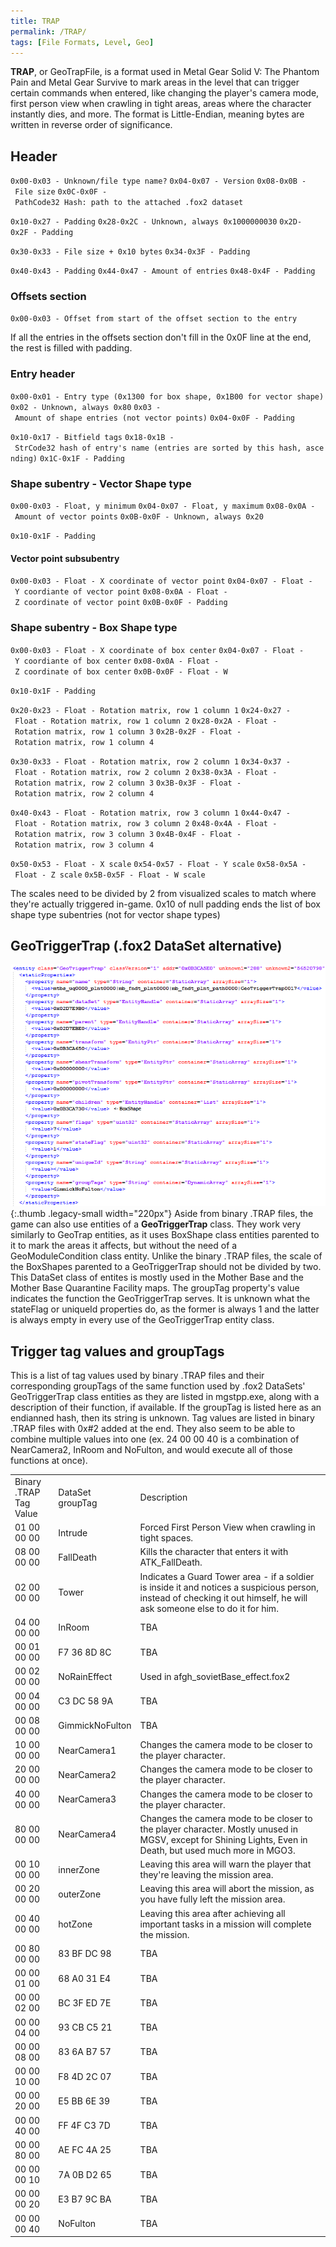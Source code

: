 ```yaml
---
title: TRAP
permalink: /TRAP/
tags: [File Formats, Level, Geo]
---
```


**TRAP**, or GeoTrapFile, is a format used in Metal Gear Solid V: The
Phantom Pain and Metal Gear Survive to mark areas in the level that can
trigger certain commands when entered, like changing the player's camera
mode, first person view when crawling in tight areas, areas where the
character instantly dies, and more. The format is Little-Endian, meaning
bytes are written in reverse order of significance.

## Header

`0x00-0x03 - Unknown/file type name?`
`0x04-0x07 - Version`
`0x08-0x0B - File size`
`0x0C-0x0F - PathCode32 Hash: path to the attached .fox2 dataset`

`0x10-0x27 - Padding`
`0x28-0x2C - Unknown, always 0x1000000030`
`0x2D-0x2F - Padding`

`0x30-0x33 - File size + 0x10 bytes`
`0x34-0x3F - Padding`

`0x40-0x43 - Padding`
`0x44-0x47 - Amount of entries`
`0x48-0x4F - Padding`

### Offsets section

`0x00-0x03 - Offset from start of the offset section to the entry`

If all the entries in the offsets section don't fill in the 0x0F line at
the end, the rest is filled with padding.

### Entry header

`0x00-0x01 - Entry type (0x1300 for box shape, 0x1B00 for vector shape)`
`0x02 - Unknown, always 0x80`
`0x03 - Amount of shape entries (not vector points)`
`0x04-0x0F - Padding`

`0x10-0x17 - Bitfield tags`
`0x18-0x1B - StrCode32 hash of entry's name (entries are sorted by this hash, ascending)`
`0x1C-0x1F - Padding`

### Shape subentry - Vector Shape type

`0x00-0x03 - Float, y minimum`
`0x04-0x07 - Float, y maximum`
`0x08-0x0A - Amount of vector points`
`0x0B-0x0F - Unknown, always 0x20`

`0x10-0x1F - Padding`

#### Vector point subsubentry

`0x00-0x03 - Float - X coordinate of vector point`
`0x04-0x07 - Float - Y coordiante of vector point`
`0x08-0x0A - Float - Z coordinate of vector point`
`0x0B-0x0F - Padding`

### Shape subentry - Box Shape type

`0x00-0x03 - Float - X coordinate of box center`
`0x04-0x07 - Float - Y coordiante of box center`
`0x08-0x0A - Float - Z coordinate of box center`
`0x0B-0x0F - Float - W`

`0x10-0x1F - Padding`

`0x20-0x23 - Float - Rotation matrix, row 1 column 1`
`0x24-0x27 - Float - Rotation matrix, row 1 column 2`
`0x28-0x2A - Float - Rotation matrix, row 1 column 3`
`0x2B-0x2F - Float - Rotation matrix, row 1 column 4`

`0x30-0x33 - Float - Rotation matrix, row 2 column 1`
`0x34-0x37 - Float - Rotation matrix, row 2 column 2`
`0x38-0x3A - Float - Rotation matrix, row 2 column 3`
`0x3B-0x3F - Float - Rotation matrix, row 2 column 4`

`0x40-0x43 - Float - Rotation matrix, row 3 column 1`
`0x44-0x47 - Float - Rotation matrix, row 3 column 2`
`0x48-0x4A - Float - Rotation matrix, row 3 column 3`
`0x4B-0x4F - Float - Rotation matrix, row 3 column 4`

`0x50-0x53 - Float - X scale`
`0x54-0x57 - Float - Y scale`
`0x58-0x5A - Float - Z scale`
`0x5B-0x5F - Float - W scale`

The scales need to be divided by 2 from visualized scales to match where
they're actually triggered in-game. 0x10 of null padding ends the list
of box shape type subentries (not for vector shape types)

## GeoTriggerTrap (.fox2 DataSet alternative)

![](/assets/GeoTriggerTrap%20class%20entity%20example.png){:.thumb .legacy-small width="220px"}
Aside from binary .TRAP files, the game can also use entities of a
**GeoTriggerTrap** class. They work very similarly to GeoTrap entities,
as it uses BoxShape class entities parented to it to mark the areas it
affects, but without the need of a GeoModuleCondition class entity.
Unlike the binary .TRAP files, the scale of the BoxShapes parented to a
GeoTriggerTrap should not be divided by two. This DataSet class of
entites is mostly used in the Mother Base and the Mother Base Quarantine
Facility maps. The groupTag property's value indicates the function the
GeoTriggerTrap serves. It is unknown what the stateFlag or uniqueId
properties do, as the former is always 1 and the latter is always empty
in every use of the GeoTriggerTrap entity class.

## Trigger tag values and groupTags

This is a list of tag values used by binary .TRAP files and their
corresponding groupTags of the same function used by .fox2 DataSets'
GeoTriggerTrap class entities as they are listed in mgstpp.exe, along
with a description of their function, if available. If the groupTag is
listed here as an endianned hash, then its string is unknown. Tag values
are listed in binary .TRAP files with 0x\#2 added at the end. They also
seem to be able to combine multiple values into one (ex. 24 00 00 40 is
a combination of NearCamera2, InRoom and NoFulton, and would execute all
of those functions at once).

|                        |                  |                                                                                                                                                                          |
| ---------------------- | ---------------- | ------------------------------------------------------------------------------------------------------------------------------------------------------------------------ |
| Binary .TRAP Tag Value | DataSet groupTag | Description                                                                                                                                                              |
| 01 00 00 00            | Intrude          | Forced First Person View when crawling in tight spaces.                                                                                                                  |
| 08 00 00 00            | FallDeath        | Kills the character that enters it with ATK_FallDeath.                                                                                                                  |
| 02 00 00 00            | Tower            | Indicates a Guard Tower area - if a soldier is inside it and notices a suspicious person, instead of checking it out himself, he will ask someone else to do it for him. |
| 04 00 00 00            | InRoom           | TBA                                                                                                                                                                      |
| 00 01 00 00            | F7 36 8D 8C      | TBA                                                                                                                                                                      |
| 00 02 00 00            | NoRainEffect     | Used in afgh_sovietBase_effect.fox2                                                                                                                                    |
| 00 04 00 00            | C3 DC 58 9A      | TBA                                                                                                                                                                      |
| 00 08 00 00            | GimmickNoFulton  | TBA                                                                                                                                                                      |
| 10 00 00 00            | NearCamera1      | Changes the camera mode to be closer to the player character.                                                                                                            |
| 20 00 00 00            | NearCamera2      | Changes the camera mode to be closer to the player character.                                                                                                            |
| 40 00 00 00            | NearCamera3      | Changes the camera mode to be closer to the player character.                                                                                                            |
| 80 00 00 00            | NearCamera4      | Changes the camera mode to be closer to the player character. Mostly unused in MGSV, except for Shining Lights, Even in Death, but used much more in MGO3.               |
| 00 10 00 00            | innerZone        | Leaving this area will warn the player that they're leaving the mission area.                                                                                            |
| 00 20 00 00            | outerZone        | Leaving this area will abort the mission, as you have fully left the mission area.                                                                                       |
| 00 40 00 00            | hotZone          | Leaving this area after achieving all important tasks in a mission will complete the mission.                                                                            |
| 00 80 00 00            | 83 BF DC 98      | TBA                                                                                                                                                                      |
| 00 00 01 00            | 68 A0 31 E4      | TBA                                                                                                                                                                      |
| 00 00 02 00            | BC 3F ED 7E      | TBA                                                                                                                                                                      |
| 00 00 04 00            | 93 CB C5 21      | TBA                                                                                                                                                                      |
| 00 00 08 00            | 83 6A B7 57      | TBA                                                                                                                                                                      |
| 00 00 10 00            | F8 4D 2C 07      | TBA                                                                                                                                                                      |
| 00 00 20 00            | E5 BB 6E 39      | TBA                                                                                                                                                                      |
| 00 00 40 00            | FF 4F C3 7D      | TBA                                                                                                                                                                      |
| 00 00 80 00            | AE FC 4A 25      | TBA                                                                                                                                                                      |
| 00 00 00 10            | 7A 0B D2 65      | TBA                                                                                                                                                                      |
| 00 00 00 20            | E3 B7 9C BA      | TBA                                                                                                                                                                      |
| 00 00 00 40            | NoFulton         | TBA                                                                                                                                                                      |
